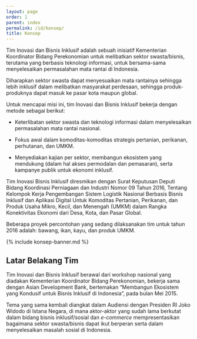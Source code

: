 ```yaml
---
layout: page
order: 1
parent: index
permalink: /id/konsep/
title: Konsep
---
```


Tim Inovasi dan Bisnis Inklusif adalah sebuah inisiatif
Kementerian Koordinator Bidang Perekonomian untuk melibatkan
sektor swasta/bisnis, terutama yang berbasis teknologi informasi,
untuk bersama-sama menyelesaikan permasalahan mata rantai di Indonesia.

Diharapkan sektor swasta dapat menyesuaikan mata rantainya sehingga
lebih inklusif dalam melibatkan masyarakat perdesaan,
sehingga produk-produknya dapat masuk ke pasar kota maupun global.

Untuk mencapai misi ini, tim Inovasi dan Bisnis Inklusif
bekerja dengan metode sebagai berikut:

- Keterlibatan sektor swasta dan teknologi informasi
dalam menyelesaikan permasalahan mata rantai nasional.

- Fokus awal dalam komoditas-komoditas strategis
pertanian, perikanan, perhutanan, dan UMKM.

- Menyediakan kajian per sektor, membangun ekosistem
yang mendukung (dalam hal akses permodalan dan pemasaran),
serta kampanye publik untuk ekonomi inklusif.

Tim Inovasi Bisnis Inklusif diresmikan dengan
Surat Keputusan Deputi Bidang Koordinasi Perniagaan dan Industri
Nomor 09 Tahun 2016, Tentang Kelompok Kerja Pengembangan
Sistem Logistik Nasional Berbasis Bisnis Inklusif
dan Aplikasi Digital Untuk Komoditas Pertanian, Perikanan,
dan Produk Usaha Mikro, Kecil, dan Menengah (UMKM)
dalam Rangka Konektivitas Ekonomi dari Desa, Kota, dan Pasar Global.

Beberapa proyek percontohan yang sedang dilaksanakan tim
untuk tahun 2016 adalah: bawang, ikan, kayu, dan produk UMKM.

<div markdown="1">
  {% include konsep-banner.md %}
</div>

## Latar Belakang Tim

Tim Inovasi dan Bisnis Inklusif berawal dari workshop nasional
yang diadakan Kementerian Koordinator Bidang Perekonomian,
bekerja sama dengan Asian Development Bank, bertemakan
“Membangun Ekosistem yang Kondusif untuk Bisnis Inklusif di Indonesia”,
pada bulan Mei 2015.

<!-- (Foto Workshop) -->

Tema yang sama kembali diangkat dalam Audiensi dengan
Presiden RI Joko Widodo di Istana Negara, di mana aktor-aktor
yang sudah lama berkutat dalam bidang bisnis inklusif/sosial
dan _e-commerce_ mempresentasikan bagaimana sektor swasta/bisnis
dapat ikut berperan serta dalam menyelesaikan masalah sosial di Indonesia.

<!-- (Foto Audiensi) -->

<!-- Susunan kepengurusan adalah sebagai berikut:

Ketua Pengarah: Edy Putra Irawady

Ketua Sekretariat: Erwin Raza

Koordinator Pelaksana: Marina Kusumawardhani
Wakil Koordinator Pelaksana: Silverius Oscar Unggul
Wakil Koordinator Pelaksana: William Tanuwijaya
Ketua Pokja Ekosistem: Willson Cuaca
Wakil Ketua Pokja Ekosistem: Pandu Putera
Wakil Ketua Pokja Ekosistem: Irvan Putra
Ketua Pokja Kajian: Helianty Hilman
Wakil Ketua Pokja Kajian: Farid Naufal Aslam
Ketua Pokja Pengembangan Kegiatan: Masril Koto
Wakit Ketua Pokja Pengembangan Kegiatan: Lisa Ayu Wulandari

Tim Koordinator:
Bambang Ismawan
Tri Mumpuni
Ainun Najib
Albert Lucius
Gusti Ngurah Anom

Susunan kepengurusan yang lengkap dapat dilihat dalam Surat Keputusan.    -->
